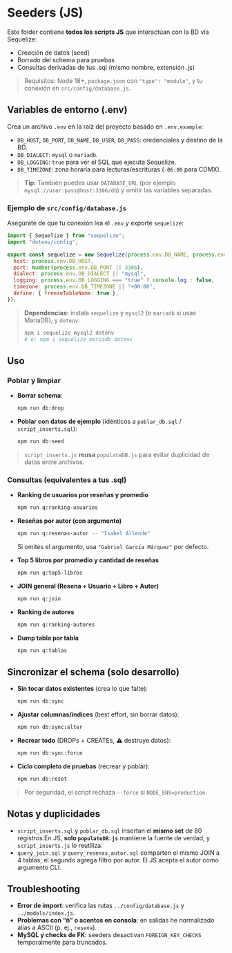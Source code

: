 # Seeders (JS)

Este folder contiene **todos los scripts JS** que interactúan con la BD vía Sequelize:

- Creación de datos (seed)
- Borrado del schema para pruebas
- Consultas derivadas de tus .sql (mismo nombre, extensión .js)

> Requisitos: Node 18+, `package.json` con `"type": "module"`, y tu conexión en `src/config/database.js`.

## Variables de entorno (.env)

Crea un archivo `.env` en la raíz del proyecto basado en `.env.example`:

- `DB_HOST`, `DB_PORT`, `DB_NAME`, `DB_USER`, `DB_PASS`: credenciales y destino de la BD.
- `DB_DIALECT`: `mysql` o `mariadb`.
- `DB_LOGGING`: `true` para ver el SQL que ejecuta Sequelize.
- `DB_TIMEZONE`: zona horaria para lecturas/escrituras (`-06:00` para CDMX).

> **Tip:** También puedes usar `DATABASE_URL` (por ejemplo `mysql://user:pass@host:3306/db`) y omitir las variables separadas.

### Ejemplo de `src/config/database.js`

Asegúrate de que tu conexión lea el `.env` y exporte `sequelize`:

```js
import { Sequelize } from "sequelize";
import "dotenv/config";

export const sequelize = new Sequelize(process.env.DB_NAME, process.env.DB_USER, process.env.DB_PASS, {
  host: process.env.DB_HOST,
  port: Number(process.env.DB_PORT || 3306),
  dialect: process.env.DB_DIALECT || "mysql",
  logging: process.env.DB_LOGGING === "true" ? console.log : false,
  timezone: process.env.DB_TIMEZONE || "+00:00",
  define: { freezeTableName: true },
});
```

> **Dependencias:** instala `sequelize` y `mysql2` (o `mariadb` si usas MariaDB), y `dotenv`:
>
> ```bash
> npm i sequelize mysql2 dotenv
> # o: npm i sequelize mariadb dotenv
> ```

## Uso

### Poblar y limpiar

- **Borrar schema**:
  ```bash
  npm run db:drop
  ```
- **Poblar con datos de ejemplo** (idénticos a `poblar_db.sql` / `script_inserts.sql`):
  ```bash
  npm run db:seed
  ```

> `script_inserts.js` **reusa** `populateDB.js` para evitar duplicidad de datos entre archivos.

### Consultas (equivalentes a tus .sql)

- **Ranking de usuarios por reseñas y promedio**

  ```bash
  npm run q:ranking-usuarios
  ```
- **Reseñas por autor (con argumento)**

  ```bash
  npm run q:resenas-autor -- "Isabel Allende"
  ```

  Si omites el argumento, usa `"Gabriel García Márquez"` por defecto.
- **Top 5 libros por promedio y cantidad de reseñas**

  ```bash
  npm run q:top5-libros
  ```
- **JOIN general (Resena + Usuario + Libro + Autor)**

  ```bash
  npm run q:join
  ```
- **Ranking de autores**

  ```bash
  npm run q:ranking-autores
  ```
- **Dump tabla por tabla**

  ```bash
  npm run q:tablas
  ```

## Sincronizar el schema (solo desarrollo)

- **Sin tocar datos existentes** (crea lo que falte):

  ```bash
  npm run db:sync
  ```
- **Ajustar columnas/índices** (best effort, sin borrar datos):

  ```bash
  npm run db:sync:alter
  ```
- **Recrear todo** (DROPs + CREATEs, ⚠️ destruye datos):

  ```bash
  npm run db:sync:force
  ```
- **Ciclo completo de pruebas** (recrear y poblar):

  ```bash
  npm run db:reset
  ```

> Por seguridad, el script rechaza `--force` si `NODE_ENV=production`.

## Notas y duplicidades

- `script_inserts.sql` y `poblar_db.sql` insertan el **mismo set** de 80 registros.En JS, **solo `populateDB.js`** mantiene la fuente de verdad, y `script_inserts.js` lo reutiliza.
- `query_join.sql` y `query_resenas_autor.sql` comparten el mismo JOIN a 4 tablas;
  el segundo agrega filtro por autor. El JS acepta el autor como argumento CLI.

## Troubleshooting

- **Error de import**: verifica las rutas `../config/database.js` y `../models/index.js`.
- **Problemas con “ñ” o acentos en consola**: en salidas he normalizado alias a ASCII (p. ej., `resena`).
- **MySQL y checks de FK**: seeders desactivan `FOREIGN_KEY_CHECKS` temporalmente para truncados.
